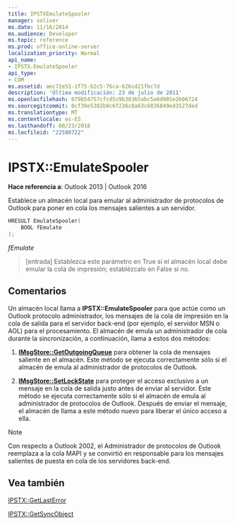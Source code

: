 ```yaml
---
title: IPSTXEmulateSpooler
manager: soliver
ms.date: 11/16/2014
ms.audience: Developer
ms.topic: reference
ms.prod: office-online-server
localization_priority: Normal
api_name:
- IPSTX.EmulateSpooler
api_type:
- COM
ms.assetid: aec72e51-1f75-b2c5-76ca-626cd21fbc7d
description: 'Última modificación: 23 de julio de 2011'
ms.openlocfilehash: 079b54757cfcd5c9b38365abc5a6d901e2b06724
ms.sourcegitcommit: 0cf39e5382b8c6f236c8a63c6036849ed3527ded
ms.translationtype: MT
ms.contentlocale: es-ES
ms.lasthandoff: 08/23/2018
ms.locfileid: "22580722"
---
```

# <a name="ipstxemulatespooler"></a>IPSTX::EmulateSpooler

  
  
**Hace referencia a**: Outlook 2013 | Outlook 2016 
  
Establece un almacén local para emular al administrador de protocolos de Outlook para poner en cola los mensajes salientes a un servidor.
  
```cpp
HRESULT EmulateSpooler( 
    BOOL fEmulate 
);
```

 _fEmulate_
  
>  [entrada] Establezca este parámetro en True si el almacén local debe emular la cola de impresión; establézcalo en False si no. 
    
## <a name="remarks"></a>Comentarios

Un almacén local llama a **IPSTX::EmulateSpooler** para que actúe como un Outlook protocolo administrador, los mensajes de la cola de impresión en la cola de salida para el servidor back-end (por ejemplo, el servidor MSN o AOL) para el procesamiento. El almacén de emula un administrador de cola durante la sincronización, a continuación, llama a estos dos métodos: 
  
1. **[IMsgStore::GetOutgoingQueue](imsgstore-getoutgoingqueue.md)** para obtener la cola de mensajes saliente en el almacén. Este método se ejecuta correctamente sólo si el almacén de emula al administrador de protocolos de Outlook. 
    
2. **[IMsgStore::SetLockState](imsgstore-setlockstate.md)** para proteger el acceso exclusivo a un mensaje en la cola de salida justo antes de enviar al servidor. Este método se ejecuta correctamente sólo si el almacén de emula al administrador de protocolos de Outlook. Después de enviar el mensaje, el almacén de llama a este método nuevo para liberar el único acceso a ella. 
    
> [!NOTE]
> Con respecto a Outlook 2002, el Administrador de protocolos de Outlook reemplaza a la cola MAPI y se convirtió en responsable para los mensajes salientes de puesta en cola de los servidores back-end. 
  
## <a name="see-also"></a>Vea también



[IPSTX::GetLastError](ipstx-getlasterror.md)
  
[IPSTX::GetSyncObject](ipstx-getsyncobject.md)

